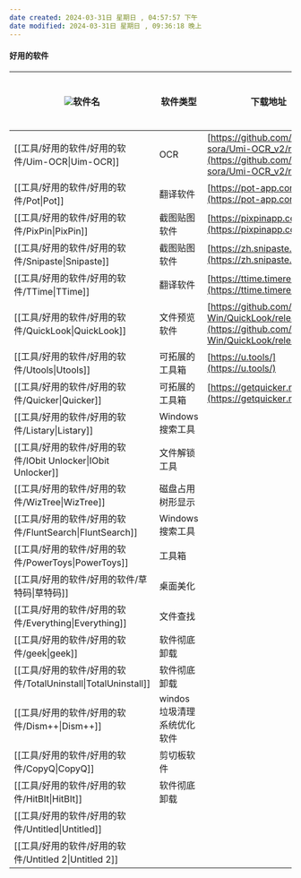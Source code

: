 ```yaml
---
date created: 2024-03-31日 星期日 , 04:57:57 下午
date modified: 2024-03-31日 星期日 , 09:36:18 晚上
---
```

#### 好用的软件

| ![](https://www.notion.so/icons/rename_gray.svg)软件名 | 软件类型             | 下载地址                                                                                                   | 软件描述 |
| --------------------------------------------------- | ---------------- | ------------------------------------------------------------------------------------------------------ | ---- |
| [[工具/好用的软件/好用的软件/Uim-OCR\|Uim-OCR]]                 | OCR              | [https://github.com/hiroi-sora/Umi-OCR_v2/releases](https://github.com/hiroi-sora/Umi-OCR_v2/releases) |      |
| [[工具/好用的软件/好用的软件/Pot\|Pot]]                         | 翻译软件             | [https://pot-app.com/](https://pot-app.com/)                                                           |      |
| [[工具/好用的软件/好用的软件/PixPin\|PixPin]]                   | 截图贴图软件           | [https://pixpinapp.com/](https://pixpinapp.com/)                                                       |      |
| [[工具/好用的软件/好用的软件/Snipaste\|Snipaste]]               | 截图贴图软件           | [https://zh.snipaste.com/](https://zh.snipaste.com/)                                                   |      |
| [[工具/好用的软件/好用的软件/TTime\|TTime]]                     | 翻译软件             | [https://ttime.timerecord.cn/](https://ttime.timerecord.cn/)                                           |      |
| [[工具/好用的软件/好用的软件/QuickLook\|QuickLook]]             | 文件预览软件           | [https://github.com/QL-Win/QuickLook/releases](https://github.com/QL-Win/QuickLook/releases)           |      |
| [[工具/好用的软件/好用的软件/Utools\|Utools]]                   | 可拓展的工具箱          | [https://u.tools/](https://u.tools/)                                                                   |      |
| [[工具/好用的软件/好用的软件/Quicker\|Quicker]]                 | 可拓展的工具箱          | [https://getquicker.net/](https://getquicker.net/)                                                     |      |
| [[工具/好用的软件/好用的软件/Listary\|Listary]]                 | Windows搜索工具      |                                                                                                        |      |
| [[工具/好用的软件/好用的软件/IObit Unlocker\|IObit Unlocker]]   | 文件解锁工具           |                                                                                                        |      |
| [[工具/好用的软件/好用的软件/WizTree\|WizTree]]                 | 磁盘占用树形显示         |                                                                                                        |      |
| [[工具/好用的软件/好用的软件/FluntSearch\|FluntSearch]]         | Windows搜索工具      |                                                                                                        |      |
| [[工具/好用的软件/好用的软件/PowerToys\|PowerToys]]             | 工具箱              |                                                                                                        |      |
| [[工具/好用的软件/好用的软件/草特码\|草特码]]                         | 桌面美化             |                                                                                                        |      |
| [[工具/好用的软件/好用的软件/Everything\|Everything]]           | 文件查找             |                                                                                                        |      |
| [[工具/好用的软件/好用的软件/geek\|geek]]                       | 软件彻底卸载           |                                                                                                        |      |
| [[工具/好用的软件/好用的软件/TotalUninstall\|TotalUninstall]]   | 软件彻底卸载           |                                                                                                        |      |
| [[工具/好用的软件/好用的软件/Dism++\|Dism++]]                   | windos垃圾清理系统优化软件 |                                                                                                        |      |
| [[工具/好用的软件/好用的软件/CopyQ\|CopyQ]]                     | 剪切板软件            |                                                                                                        |      |
| [[工具/好用的软件/好用的软件/HitBIt\|HitBIt]]                   | 软件彻底卸载           |                                                                                                        |      |
| [[工具/好用的软件/好用的软件/Untitled\|Untitled]]               |                  |                                                                                                        |      |
| [[工具/好用的软件/好用的软件/Untitled 2\|Untitled 2]]           |                  |                                                                                                        |      |